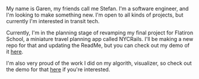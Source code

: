 My name is Garen, my friends call me Stefan. I'm a software engineer, and I'm looking to make something new. I'm open to all kinds of projects, but currently I'm interested in transit tech.

Currently, I'm in the planning stage of revamping my final project for Flatiron School, a miniature travel planning app called NYCRails. I'll be making a new repo for that and updating the ReadMe, but you can check out my demo of it [here](https://www.youtube.com/watch?v=Jq5mDWkHZPg&feature=youtu.be).
  
I'm also very proud of the work I did on my algorith, visualizer, so check out the demo for that [here](https://www.youtube.com/watch?v=C54HflzAUEE&feature=youtu.be) if you're interested.
